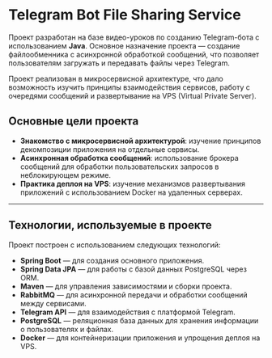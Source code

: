 # Telegram Bot File Sharing Service

Проект разработан на базе видео-уроков по созданию Telegram-бота с использованием **Java**. Основное назначение проекта — создание файлообменника с асинхронной обработкой сообщений, что позволяет пользователям загружать и передавать файлы через Telegram.

Проект реализован в микросервисной архитектуре, что дало возможность изучить принципы взаимодействия сервисов, работу с очередями сообщений и развертывание на VPS (Virtual Private Server).

## Основные цели проекта

- **Знакомство с микросервисной архитектурой**: изучение принципов декомпозиции приложения на отдельные сервисы.
- **Асинхронная обработка сообщений**: использование брокера сообщений для обработки пользовательских запросов в неблокирующем режиме.
- **Практика деплоя на VPS**: изучение механизмов развертывания приложений с использованием Docker на удаленных серверах.

---

## Технологии, используемые в проекте

Проект построен с использованием следующих технологий:

- **Spring Boot** — для создания основного приложения.
- **Spring Data JPA** — для работы с базой данных PostgreSQL через ORM.
- **Maven** — для управления зависимостями и сборки проекта.
- **RabbitMQ** — для асинхронной передачи и обработки сообщений между сервисами.
- **Telegram API** — для взаимодействия с платформой Telegram.
- **PostgreSQL** — реляционная база данных для хранения информации о пользователях и файлах.
- **Docker** — для контейнеризации приложения и упрощения деплоя на VPS.
